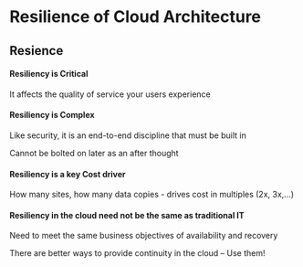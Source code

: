 # Resilience of Cloud Architecture

## Resience

####  Resiliency is Critical
It affects the quality of service your users experience

#### Resiliency is Complex

Like security, it is an end-to-end discipline that must be built in 

Cannot be bolted on later as an after thought

#### Resiliency is a key Cost driver

How many sites, how many data copies - drives cost in multiples (2x, 3x,…)

#### Resiliency in the cloud need not be the same as traditional IT

Need to meet the same business objectives of availability and recovery

There are better ways to provide continuity in the cloud – Use them!
